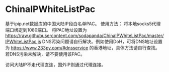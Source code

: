 # ChinaIPWhiteListPac

基于ipip.net数据库的中国大陆IP段白名单PAC。
使用方法：
将本地socks5代理端口绑定到1080端口。
将PAC地址设置为 https://raw.githubusercontent.com/sodapanda/ChinaIPWhiteListPac/master/IPWhiteListPac.js
DNS污染问题请自行解决。例如使用DoH，可将DNS地址设置为 https://www.233py.com/#dnsservice 的香港地址，具体方法请自行查找。若DNS污染未解决，请不要使用该PAC。

访问大陆IP不走代理直连，国外IP则通过代理连接。